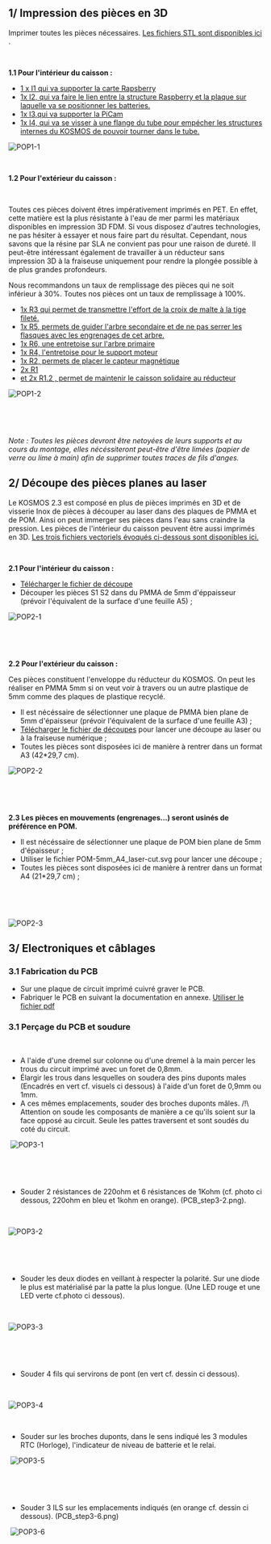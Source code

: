 ## 1/ Impression des pièces en 3D

Imprimer toutes les pièces nécessaires. [Les fichiers STL sont disponibles ici](../hardware/3Dprint_files/) .

​

**1.1 Pour l'intérieur du caisson :**

* [1 x I1 qui va supporter la carte Rapsberry](../hardware/3Dprint_files/I1_KOSMOS_V3-0.stl)
* [1x I2, qui va faire le lien entre la structure Raspberry et la plaque sur laquelle va se positionner les batteries.](../hardware/3Dprint_files/I2_KOSMOS_V3-0.stl)
* [1x I3,qui va supporter la PiCam](../hardware/3Dprint_files/I3_KOSMOS_V3-0.stl)
* [1x I4, qui va se visser à une flange du tube pour empécher les structures internes du KOSMOS de pouvoir tourner dans le tube.](../hardware/3Dprint_files/I4_KOSMOS_V3-0.stl)

![POP1-1](pictures/productions_of_parts/POP1-1.PNG)
​

​

**1.2 Pour l'extérieur du caisson :**

​

Toutes ces pièces doivent êtres impérativement imprimés en PET. En effet, cette matière est la plus résistante à l'eau de mer parmi les matériaux disponibles en impression 3D FDM. Si vous disposez d'autres technologies, ne pas hésiter à essayer et nous faire part du résultat. Cependant, nous savons que la résine par SLA ne convient pas pour une raison de dureté. Il peut-être intéressant également de travailler à un réducteur sans impression 3D à la fraiseuse uniquement pour rendre la plongée possible à de plus grandes profondeurs.

Nous recommandons un taux de remplissage des pièces qui ne soit inférieur à 30%. Toutes nos pièces ont un taux de remplissage à 100%.

* [1x R3 qui permet de transmettre l'effort de la croix de malte à la tige fileté.](../hardware/3Dprint_files/R3_KOSMOS_V3-0.stl)
* [1x R5, permets de guider l'arbre secondaire et de ne pas serrer les flasques avec les engrenages de cet arbre.](../hardware/3Dprint_files/R5_KOSMOS_V3-0.stl)
* [1x R6, une entretoise sur l'arbre primaire](../hardware/3Dprint_files/R6_KOSMOS_V3-0.stl)
* [1x R4, l'entretoise pour le support moteur](../hardware/3Dprint_files/R4_KOSMOS_V3-0.stl)
* [1x R2, permets de placer le capteur magnétique](../hardware/3Dprint_files/R2_KOSMOS_V3-0.stl)
* [2x R1 ](../hardware/3Dprint_files/R1_KOSMOS_V3-0.stl)
* [et 2x R1.2 , permet de maintenir le caisson solidaire au réducteur](../hardware/3Dprint_files/R1.2_KOSMOS_V3-0.stl)

![POP1-2](pictures/productions_of_parts/POP1-2.PNG)

​

​

_Note  : Toutes les pièces devront être netoyées de leurs supports et au cours du montage, elles nécéssiteront peut-être d'être limées \(papier de verre ou lime à main\) afin de supprimer toutes traces de fils d'anges._

## 2/ Découpe des pièces planes au laser

Le KOSMOS 2.3 est composé en plus de pièces imprimés en 3D et de visserie Inox de pièces à découper au laser dans des plaques de PMMA et de POM. Ainsi on peut immerger ses pièces dans l'eau sans craindre la pression. Les pièces de l'intérieur du caisson peuvent être aussi imprimés en 3D.  [Les trois fichiers vectoriels évoqués ci-dessous sont disponibles ici. ](../hardware/Laser_cut/)

​

**2.1 Pour l'intérieur du caisson :**

* [Télécharger le fichier de découpe](../hardware/Laser_cut/PMMA-5mm_A5_laser-cut.svg )
* Découper les pièces S1 S2 dans du PMMA de 5mm d'éppaisseur \(prévoir l'équivalent de la surface d'une feuille A5\) ;

![POP2-1](pictures/productions_of_parts/POP2-1.PNG)

​

​

**2.2 Pour l'extérieur du caisson :**

Ces pièces constituent l'enveloppe du réducteur du KOSMOS. On peut les réaliser en PMMA 5mm si on veut voir à travers ou un autre plastique de 5mm comme des plaques de plastique recyclé.

* Il est nécéssaire de sélectionner une plaque de PMMA bien plane de 5mm d'épaisseur \(prévoir l'équivalent de la surface d'une feuille A3\) ;
* [Télécharger le fichier de découpes](hardware/Laser_cut/PMMA-5mm_A3_Laser-cut.svg) pour lancer une découpe au laser ou à la fraiseuse numérique ;
* Toutes les pièces sont disposées ici de manière à rentrer dans un format A3 \(42\*29,7 cm\).

![POP2-2](pictures/productions_of_parts/POP2-2.png)

​

​

**2.3 Les pièces en mouvements \(engrenages...\) seront usinés de préférence en POM.**

* Il est nécéssaire de sélectionner une plaque  de POM bien plane de 5mm d'épaisseur ;
* Utiliser le fichier POM-5mm\_A4\_laser-cut.svg pour lancer une découpe ;
* Toutes les pièces sont disposées ici de manière à rentrer dans un format A4 \(21\*29,7 cm\) ;

​

​

![POP2-3](pictures/productions_of_parts/POP2-3.PNG)



## 3/ Electroniques et câblages

### 3.1 Fabrication du PCB
 - Sur une plaque de circuit imprimé cuivré graver le PCB.
 - Fabriquer le PCB en suivant la documentation en annexe. [Utiliser le fichier pdf](../hardware/electronics/PCB_forprint_KOSMOS_v3-0.pdf) 

### 3.1 Perçage du PCB et soudure

​

* A l'aide d'une dremel sur colonne ou d'une dremel à la main percer les trous du circuit imprimé avec un foret de 0,8mm.
* Élargir les trous dans lesquelles on soudera des pins duponts males \(Encadrés en vert cf. visuels ci dessous\) à l'aide d'un foret de 0,9mm ou 1mm.
* A ces mêmes emplacements, souder des broches duponts mâles.  /!\ Attention on soude les composants de manière a ce qu'ils soient sur la face opposé au circuit. Seule les pattes traversent et sont soudés du coté du circuit.

​
![POP3-1](pictures/productions_of_parts/POP3-1.PNG)

​

​

* Souder 2 résistances de 220ohm et 6 résistances de 1Kohm \(cf. photo ci dessous, 220ohm en bleu et 1kohm en orange\). \(PCB\_step3-2.png\).

​

![POP3-2](pictures/productions_of_parts/POP3-2.PNG)

​

​

* Souder les deux diodes en veillant à respecter la polarité. Sur une diode le plus est matérialisé par la patte la plus longue. \(Une LED rouge et une LED verte cf.photo ci dessous\).

​

![POP3-3](pictures/productions_of_parts/POP3-3.PNG)


​

​

* Souder 4 fils qui servirons de pont \(en vert cf. dessin ci dessous\).

​

![POP3-4](pictures/productions_of_parts/POP3-4.PNG)

​

* Souder sur les broches duponts, dans le sens indiqué les 3 modules RTC \(Horloge\), l'indicateur de niveau de batterie et le relai. 

​
![POP3-5](pictures/productions_of_parts/POP3-5.PNG)

​

​

* Souder 3 ILS sur les emplacements indiqués \(en orange cf. dessin ci dessous\). \(PCB\_step3-6.png\)

​
![POP3-6](pictures/productions_of_parts/POP3-6.PNG)
